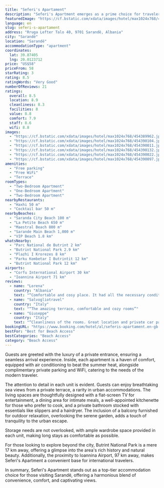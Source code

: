 ```yaml
---
title: "Seferi's Apartament"
description: "Seferi's Apartment emerges as a prime choice for travelers seeking a blend of comfort and convenience in the heart of Sarandë."
featuredImage: "https://cf.bstatic.com/xdata/images/hotel/max1024x768/454389962.jpg?k=816d44a11763770cc5296aebe115cc1f3b6774fbd6f45408fdf981280e015689&o=&hp=1"
language: en
slug: seferi-s-apartament
address: "Rruga Lefter Talo 40, 9701 Sarandë, Albania"
city: "Sarandë"
location: "Sarandë"
accommodationType: "apartment"
coordinates:
  lat: 39.87405
  lng: 20.0123712
price: "US$58"
priceFrom: 58
starRating: 3
rating: 8.5
ratingWords: "Very Good"
numberOfReviews: 21
ratings:
  overall: 8.5
  location: 8.9
  cleanliness: 8.3
  facilities: 8
  value: 8.8
  comfort: 7.9
  staff: 8.6
  wifi: 8.8
images:
  - "https://cf.bstatic.com/xdata/images/hotel/max1024x768/454389962.jpg?k=816d44a11763770cc5296aebe115cc1f3b6774fbd6f45408fdf981280e015689&o=&hp=1"
  - "https://cf.bstatic.com/xdata/images/hotel/max1024x768/454390104.jpg?k=fceace33c42a4505eb6cf609cb6817b989360923654800f09c4746c2e9fc6e96&o=&hp=1"
  - "https://cf.bstatic.com/xdata/images/hotel/max1024x768/454390011.jpg?k=61b13b9989e5540f4116141ae1caaebabffa6299fe025f844b65178b4796c225&o=&hp=1"
  - "https://cf.bstatic.com/xdata/images/hotel/max1024x768/454390132.jpg?k=95d306ece61e122f126ea76414d7016c6431672f396b4b54b3f17ae4f28cc544&o=&hp=1"
  - "https://cf.bstatic.com/xdata/images/hotel/max1024x768/454390022.jpg?k=31bdf7b2e13f79a200c27258fd75a4b61373fad1fe93ebb72693243569f56101&o=&hp=1"
  - "https://cf.bstatic.com/xdata/images/hotel/max1024x768/454390097.jpg?k=8d009658358e4b4ec4ab75b7ba3b511019d52f3f2099b41c54f45197a0417487&o=&hp=1"
amenities:
  - "Free parking"
  - "Free WiFi"
  - "Terrace"
roomTypes:
  - "Two-Bedroom Apartment"
  - "One-Bedroom Apartment"
  - "Two-Bedroom Apartment"
nearbyRestaurants:
  - "Haxhi 50 m"
  - "Cocktail bar 50 m"
nearbyBeaches:
  - "Saranda City Beach 100 m"
  - "La Petite Beach 650 m"
  - "Maestral Beach 800 m"
  - "Sarande Main Beach 1,000 m"
  - "VIP Beach 1.8 km"
whatsNearby:
  - "Parc National de Butrint 2 km"
  - "Butrint National Park 2.9 km"
  - "Plazhi I Krorezes 8 km"
  - "Parku Kombetar I Butrintit 12 km"
  - "Butrint National Park 12 km"
airports:
  - "Corfu International Airport 30 km"
  - "Ioannina Airport 71 km"
reviews:
  - name: "Lorena"
    country: "Albania"
    text: "“Comfortable and cosy place. It had all the necessary conditions. The view from the balcony was amazing. The host was very welcoming”"
  - name: "Salvogliotravel"
    country: "Italy"
    text: "“The amazing terrace, comfortable and cozy rooms”"
  - name: "Giuseppe"
    country: "Italy"
    text: "“Cleanliness of the rooms. Great location and private car parking. The owner is a very kind and helpful person.”"
bookingURL: "https://www.booking.com/hotel/al/seferis-apartament.en-gb.html?aid=8035640"
bestFor: "Best for Beach Access"
bestCategories: "Beach Access"
category: "Beach Access"
---
```


Guests are greeted with the luxury of a private entrance, ensuring a seamless arrival experience. Inside, each apartment is a haven of comfort, equipped with air conditioning to beat the summer heat, alongside complimentary private parking and WiFi, catering to the needs of the modern traveler.

The attention to detail in each unit is evident. Guests can enjoy breathtaking sea views from a private terrace, a rarity in urban accommodations. The living spaces are thoughtfully designed with a flat-screen TV for entertainment, a dining area for intimate meals, a well-appointed kitchenette for those who prefer to cook, and a private bathroom stocked with essentials like slippers and a hairdryer. The inclusion of a balcony furnished for outdoor relaxation, overlooking the serene garden, adds a touch of tranquility to the urban escape.

Storage needs are not overlooked, with ample wardrobe space provided in each unit, making long stays as comfortable as possible.

For those looking to explore beyond the city, Butrint National Park is a mere 17 km away, offering a glimpse into the area's rich history and natural beauty. Additionally, the proximity to Ioannina Airport, 97 km away, makes Seferi's Apartment a convenient base for international travelers.

In summary, Seferi's Apartment stands out as a top-tier accommodation choice for those visiting Sarandë, offering a harmonious blend of convenience, comfort, and captivating views.
